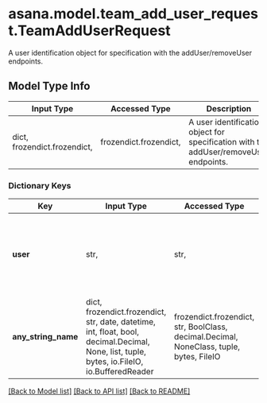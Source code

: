 # asana.model.team_add_user_request.TeamAddUserRequest

A user identification object for specification with the addUser/removeUser endpoints.

## Model Type Info
Input Type | Accessed Type | Description | Notes
------------ | ------------- | ------------- | -------------
dict, frozendict.frozendict,  | frozendict.frozendict,  | A user identification object for specification with the addUser/removeUser endpoints. | 

### Dictionary Keys
Key | Input Type | Accessed Type | Description | Notes
------------ | ------------- | ------------- | ------------- | -------------
**user** | str,  | str,  | A string identifying a user. This can either be the string \&quot;me\&quot;, an email, or the gid of a user. | [optional] 
**any_string_name** | dict, frozendict.frozendict, str, date, datetime, int, float, bool, decimal.Decimal, None, list, tuple, bytes, io.FileIO, io.BufferedReader | frozendict.frozendict, str, BoolClass, decimal.Decimal, NoneClass, tuple, bytes, FileIO | any string name can be used but the value must be the correct type | [optional]

[[Back to Model list]](../../README.md#documentation-for-models) [[Back to API list]](../../README.md#documentation-for-api-endpoints) [[Back to README]](../../README.md)


